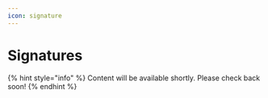 ```yaml
---
icon: signature
---
```


# Signatures

{% hint style="info" %}
Content will be available shortly. Please check back soon!
{% endhint %}
